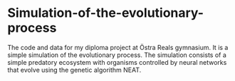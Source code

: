 # Simulation-of-the-evolutionary-process
The code and data for my diploma project at Östra Reals gymnasium. It is a simple simulation of the evolutionary process.
The simulation consists of a simple predatory ecosystem with organisms controlled by neural networks that evolve using the genetic algorithm NEAT.
